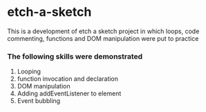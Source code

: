 # etch-a-sketch

This is a development of etch a sketch project in which loops, code commenting,
functions and DOM manipulation were put to practice

### The following skills were demonstrated

1. Looping
2. function invocation and declaration
3. DOM manipulation
4. Adding addEventListener to element
5. Event bubbling
